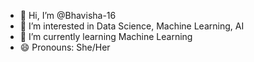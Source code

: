- 👋 Hi, I’m @Bhavisha-16
- 👀 I’m interested in Data Science, Machine Learning, AI
- 🌱 I’m currently learning Machine Learning
- 😄 Pronouns: She/Her
  

<!---
Bhavisha-16/Bhavisha-16 is a ✨ special ✨ repository because its `README.md` (this file) appears on your GitHub profile.
You can click the Preview link to take a look at your changes.
--->
